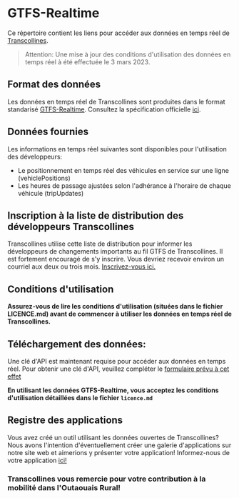 # GTFS-Realtime
Ce répertoire contient les liens pour accéder aux données en temps réel de [Transcollines](https://transcollines.ca).

> Attention: Une mise à jour des conditions d'utilisation des données en temps réel à été effectuée le 3 mars 2023.

## Format des données
Les données en temps réel de Transcollines sont produites dans le format standarisé [GTFS-Realtime](https://github.com/google/transit/tree/master/gtfs-realtime). Consultez la spécification officielle [ici](https://github.com/google/transit/tree/master/gtfs-realtime).
## Données fournies
Les informations en temps réel suivantes sont disponibles pour l'utilisation des développeurs:
- Le positionnement en temps réel des véhicules en service sur une ligne (vehiclePositions)
- Les heures de passage ajustées selon l'adhérance à l'horaire de chaque véhicule (tripUpdates)
## Inscription à la liste de distribution des développeurs Transcollines
Transcollines utilise cette liste de distribution pour informer les développeurs de changements importants au fil GTFS de Transcollines. Il est fortement encouragé de s'y inscrire. Vous devriez recevoir environ un courriel aux deux ou trois mois.
[Inscrivez-vous ici.](https://forms.office.com/Pages/ResponsePage.aspx?id=E7Fe_cNXKEamfise0d6K-7z88p3eAzZIns4uRERv9ZRUNFRTMVM0OFo1NjhMR0ZINEhFUDdVQzU2Uy4u)

## Conditions d'utilisation
**Assurez-vous de lire les conditions d'utilisation (situées dans le fichier LICENCE.md) avant de commencer à utiliser les données en temps réel de Transcollines.**

## Téléchargement des données:
Une clé d'API est maintenant requise pour accéder aux données en temps réel. Pour obtenir une clé d'API, veuillez compléter le [formulaire prévu à cet effet](https://forms.office.com/r/cWUsTzwVZn)

**En utilisant les données GTFS-Realtime, vous acceptez les conditions d'utilisation détaillées dans le fichier `licence.md`**
## Registre des applications
Vous avez créé un outil utilisant les données ouvertes de Transcollines? Nous avons l'intention d'éventuellement créer une galerie d'applications sur notre site web et aimerions y présenter votre application! Informez-nous de votre application [ici!](https://forms.office.com/Pages/ResponsePage.aspx?id=E7Fe_cNXKEamfise0d6K-7z88p3eAzZIns4uRERv9ZRUMVk0Wko5VEhINlBNSjY1TkUwU0Y2N1FIQy4u)
### Transcollines vous remercie pour votre contribution à la mobilité dans l'Outaouais Rural!
